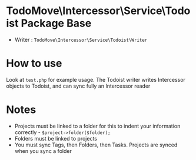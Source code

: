 # TodoMove\Intercessor\Service\Todoist Package Base

* Writer : `TodoMove\Intercessor\Service\Todoist\Writer`

# How to use

Look at `test.php` for example usage.  The Todoist writer writes Intercessor objects to Todoist, and can sync fully an Intercessor reader

# Notes

* Projects must be linked to a folder for this to indent your information correctly - `$project->folder($folder);`
* Folders must be linked to projects
* You must sync Tags, then Folders, then Tasks.  Projects are synced when you sync a folder 